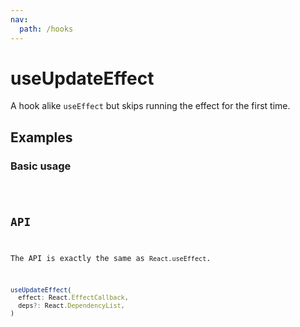 ```yaml
---
nav:
  path: /hooks
---
```


# useUpdateEffect

A hook alike `useEffect` but skips running the effect for the first time.

## Examples

### Basic usage

<code src="./demo/demo1.tsx" />

## API

The API is exactly the same as `React.useEffect`.

```typescript
useUpdateEffect(
  effect: React.EffectCallback,
  deps?: React.DependencyList,
)
```